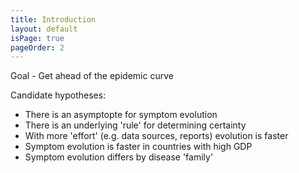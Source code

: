 ```yaml
---
title: Introduction
layout: default
isPage: true
pageOrder: 2
---
```


Goal - Get ahead of the epidemic curve

Candidate hypotheses:

* There is an asymptopte for symptom evolution
* There is an underlying 'rule' for determining certainty
* With more 'effort' (e.g. data sources, reports) evolution is faster
* Symptom evolution is faster in countries with high GDP
* Symptom evolution differs by disease 'family'

